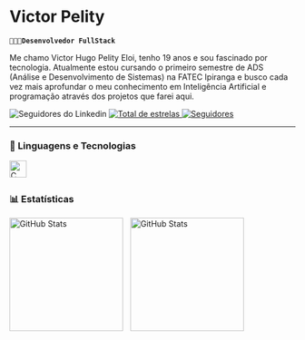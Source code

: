 #  Victor Pelity

**`👨🏽‍💻Desenvolvedor FullStack`**

Me chamo Victor Hugo Pelity Eloi, tenho 19 anos e sou fascinado por tecnologia. Atualmente estou cursando o primeiro semestre de ADS (Análise e Desenvolvimento de Sistemas) na FATEC Ipiranga e busco cada vez mais aprofundar o meu conhecimento em Inteligência Artificial e programação através dos projetos que farei aqui.

<p align="left">
    <a https://www.linkedin.com/in/victor-hugo-pelity-eloi-92b5721b8/>
        <img 
            alt="Seguidores do Linkedin" 
            title="Me siga no Linkedin" 
            src="https://custom-icon-badges.demolab.com/linkedin/profile/followers/UCo-gJ8RnTn5akHqHvO55DVA?color=%23E05D44&label=Me seiga!&logo=video&logoColor=white&style=for-the-badge&labelColor=CE4630"
        />
    </a>
    </a> 
    <a href="https://github.com/VictorPelity?tab=repositories&sort=stargazers">
        <img 
            alt="Total de estrelas" 
            title="Total de estrelas GitHub" 
            src="https://custom-icon-badges.demolab.com/github/stars/VictorPelity?color=55960c&style=for-the-badge&labelColor=488207&logo=star&label=estrelas"
        />
    </a>
    <a href="https://github.com/VictorPelity?tab=followers">
        <img 
            alt="Seguidores" 
            title="Me siga no GitHub" 
            src="https://custom-icon-badges.demolab.com/github/followers/VictorPelity?color=236ad3&labelColor=1155ba&style=for-the-badge&logo=github&label=Seguidores&logoColor=white"
        />
    </a>
</p>

---

### 🤖 Linguagens e Tecnologias

<img 
    align="left" 
    alt="C"
    title="C" 
    width="30px" 
    style="padding-right: 10px;" 
    src="https://cdn.jsdelivr.net/gh/devicons/devicon@latest/icons/html5/html5-original.svg" 
/>

<br/>
<br/>

### 📊 Estatísticas

<p>
  <img 
    align="left" 
    alt="GitHub Stats" 
    height="200" 
    style="padding-right: 10px;" 
    src="https://github-readme-stats.vercel.app/api?username=VictorPelity&show_icons=true&theme=tokyonight&include_all_commits=true&locale=pt-br" 
  />

<img 
      align="left" 
      alt="GitHub Stats" 
      height="200" 
      src="https://github-readme-stats.vercel.app/api/top-langs/?username=VictorPelity&theme=tokyonight&layout=compact&custom_title=Tecnologias&langs_count=9" 
  />

</p>
